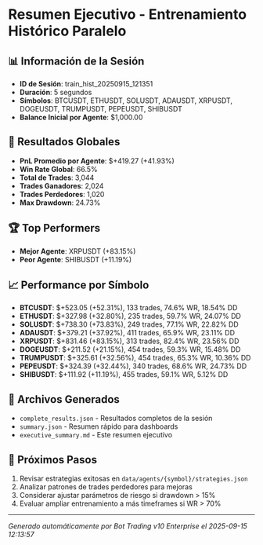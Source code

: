 # Resumen Ejecutivo - Entrenamiento Histórico Paralelo

## 📊 Información de la Sesión
- **ID de Sesión**: train_hist_20250915_121351
- **Duración**: 5 segundos
- **Símbolos**: BTCUSDT, ETHUSDT, SOLUSDT, ADAUSDT, XRPUSDT, DOGEUSDT, TRUMPUSDT, PEPEUSDT, SHIBUSDT
- **Balance Inicial por Agente**: $1,000.00

## 🎯 Resultados Globales
- **PnL Promedio por Agente**: $+419.27 (+41.93%)
- **Win Rate Global**: 66.5%
- **Total de Trades**: 3,044
- **Trades Ganadores**: 2,024
- **Trades Perdedores**: 1,020
- **Max Drawdown**: 24.73%

## 🏆 Top Performers
- **Mejor Agente**: XRPUSDT (+83.15%)
- **Peor Agente**: SHIBUSDT (+11.19%)

## 📈 Performance por Símbolo
- **BTCUSDT**: $+523.05 (+52.31%), 133 trades, 74.6% WR, 18.54% DD
- **ETHUSDT**: $+327.98 (+32.80%), 235 trades, 59.7% WR, 24.07% DD
- **SOLUSDT**: $+738.30 (+73.83%), 249 trades, 77.1% WR, 22.82% DD
- **ADAUSDT**: $+379.21 (+37.92%), 411 trades, 65.9% WR, 23.11% DD
- **XRPUSDT**: $+831.46 (+83.15%), 313 trades, 82.4% WR, 23.56% DD
- **DOGEUSDT**: $+211.52 (+21.15%), 454 trades, 59.3% WR, 15.48% DD
- **TRUMPUSDT**: $+325.61 (+32.56%), 454 trades, 65.3% WR, 10.36% DD
- **PEPEUSDT**: $+324.39 (+32.44%), 340 trades, 68.6% WR, 24.73% DD
- **SHIBUSDT**: $+111.92 (+11.19%), 455 trades, 59.1% WR, 5.12% DD

## 📁 Archivos Generados
- `complete_results.json` - Resultados completos de la sesión
- `summary.json` - Resumen rápido para dashboards
- `executive_summary.md` - Este resumen ejecutivo

## 🎯 Próximos Pasos
1. Revisar estrategias exitosas en `data/agents/{symbol}/strategies.json`
2. Analizar patrones de trades perdedores para mejoras
3. Considerar ajustar parámetros de riesgo si drawdown > 15%
4. Evaluar ampliar entrenamiento a más timeframes si WR > 70%

---
*Generado automáticamente por Bot Trading v10 Enterprise el 2025-09-15 12:13:57*
